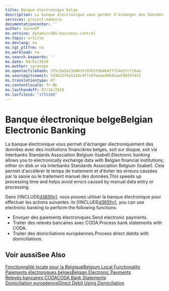 ```yaml
---
title: Banque électronique belge
description: La banque électronique vous permet d'échanger des données par voie électronique avec des institutions financières belges. Les données peuvent être échangées sur disquette, par un modem ou via Isabel (Interbanks Standards Association Belgium). Vous profitez ainsi d'un traitement plus rapide et évitez les erreurs causées par le traitement ou la saisie manuels des données.
services: project-madeira
documentationcenter: ''
author: SorenGP
ms.service: dynamics365-business-central
ms.topic: article
ms.devlang: na
ms.tgt_pltfrm: na
ms.workload: na
ms.search.keywords: ''
ms.date: 04/01/2019
ms.author: sgroespe
ms.openlocfilehash: 275c9a5a23d483fc97b5fd6464f7724d1fcf10aa
ms.sourcegitcommit: 519623f9a5134c9ffa97eeaed0841ae59835f453
ms.translationtype: HT
ms.contentlocale: fr-BE
ms.lasthandoff: 07/16/2019
ms.locfileid: "1755186"
---
```

# <a name="belgian-electronic-banking"></a><span data-ttu-id="6f54d-105">Banque électronique belge</span><span class="sxs-lookup"><span data-stu-id="6f54d-105">Belgian Electronic Banking</span></span>
<span data-ttu-id="6f54d-106">La banque électronique vous permet d'échanger électroniquement des données avec des institutions financières belges, soit sur disque, soit via Interbanks Standards Association Belgium (Isabel).</span><span class="sxs-lookup"><span data-stu-id="6f54d-106">Electronic banking allows you to electronically exchange data with Belgian financial institutions, either on disk or via Interbanks Standards Association Belgium (Isabel).</span></span> <span data-ttu-id="6f54d-107">Cela permet d'accélérer le temps de traitement et d'éviter les erreurs causées par la saisie ou le traitement manuel des données.</span><span class="sxs-lookup"><span data-stu-id="6f54d-107">This speeds up processing time and helps avoid errors caused by manual data entry or processing.</span></span>  

<span data-ttu-id="6f54d-108">Dans [!INCLUDE[d365fin](../../includes/d365fin_md.md)], vous pouvez utiliser la banque électronique pour effectuer les actions suivantes :</span><span class="sxs-lookup"><span data-stu-id="6f54d-108">In [!INCLUDE[d365fin](../../includes/d365fin_md.md)], you can use electronic banking to perform the following functions:</span></span>  

- <span data-ttu-id="6f54d-109">Envoyer des paiements électroniques.</span><span class="sxs-lookup"><span data-stu-id="6f54d-109">Send electronic payments.</span></span>  
- <span data-ttu-id="6f54d-110">Traiter des relevés bancaires avec CODA.</span><span class="sxs-lookup"><span data-stu-id="6f54d-110">Process bank statements with CODA.</span></span>  
- <span data-ttu-id="6f54d-111">Traiter des domiciliations européennes.</span><span class="sxs-lookup"><span data-stu-id="6f54d-111">Process direct debits with domiciliations.</span></span>  

## <a name="see-also"></a><span data-ttu-id="6f54d-112">Voir aussi</span><span class="sxs-lookup"><span data-stu-id="6f54d-112">See Also</span></span>  
[<span data-ttu-id="6f54d-113">Fonctionnalité locale pour la Belgique</span><span class="sxs-lookup"><span data-stu-id="6f54d-113">Belgium Local Functionality</span></span>](belgium-local-functionality.md)  
[<span data-ttu-id="6f54d-114">Paiements électroniques belges</span><span class="sxs-lookup"><span data-stu-id="6f54d-114">Belgian Electronic Payments</span></span>](belgian-electronic-payments.md)  
[<span data-ttu-id="6f54d-115">Relevés bancaires CODA</span><span class="sxs-lookup"><span data-stu-id="6f54d-115">CODA Bank Statements</span></span>](coda-bank-statements.md)  
[<span data-ttu-id="6f54d-116">Domiciliation européenne</span><span class="sxs-lookup"><span data-stu-id="6f54d-116">Direct Debit Using Domiciliation</span></span>](direct-debit-using-domiciliation.md)
